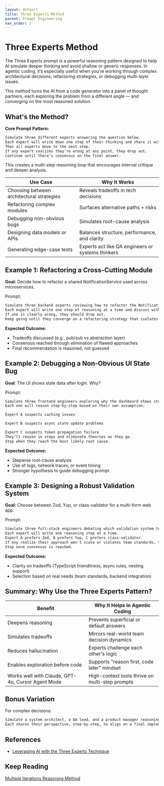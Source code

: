 ```yaml
---
layout: default
title: Three Experts Method
parent: Prompt Engineering
nav_order: 2
---
```


# Three Experts Method

The Three Experts prompt is a powerful reasoning pattern designed to help AI simulate deeper thinking and avoid shallow or generic responses. In agentic coding, it’s especially useful when you're working through complex architectural decisions, refactoring strategies, or debugging multi-layer issues.

This method turns the AI from a code generator into a panel of thought partners, each exploring the problem from a different angle — and converging on the most reasoned solution.

## What's the Method?

**Core Prompt Pattern:**

```txt
Simulate three different experts answering the question below.
Each expert will write down one step of their thinking and share it with the group.
Then all experts move to the next step.
If any expert realizes they're wrong at any point, they drop out.
Continue until there’s consensus on the final answer.
```

This creates a multi-step reasoning loop that encourages internal critique and deeper analysis.

| **Use Case**                              | **Why It Works**                                  |
| ----------------------------------------- | ------------------------------------------------- |
| Choosing between architectural strategies | Reveals tradeoffs in tech decisions               |
| Refactoring complex modules               | Surfaces alternative paths + risks                |
| Debugging non-obvious bugs                | Simulates root-cause analysis                     |
| Designing data models or APIs             | Balances structure, performance, and clarity      |
| Generating edge-case tests                | Experts act like QA engineers or systems thinkers |

## Example 1: Refactoring a Cross-Cutting Module

**Goal:** Decide how to refactor a shared NotificationService used across microservices.

Prompt:

```txt
Simulate three backend experts reviewing how to refactor the NotificationService, which is currently tightly coupled to both billing and auth services.
Each expert will write one step of reasoning at a time and discuss with the group.
If one is clearly wrong, they should drop out.
Keep going until they converge on a refactoring strategy that isolates the service and makes it reusable.
```

**Expected Outcome:**

- Tradeoffs discussed (e.g., pub/sub vs abstraction layer)
- Consensus reached through elimination of flawed approaches
- Final recommendation is reasoned, not guessed

## Example 2: Debugging a Non-Obvious UI State Bug

**Goal**: The UI shows stale data after login. Why?

Prompt:

```txt
Simulate three frontend engineers exploring why the dashboard shows stale user data after login.
Each one will reason step-by-step based on their own assumption:

Expert A suspects caching issues

Expert B suspects async state update problems

Expert C suspects token propagation failure
They’ll reason in steps and eliminate theories as they go.
Stop when they reach the most likely root cause.
```

**Expected Outcome:**

- Stepwise root-cause analysis
- Use of logs, network traces, or event timing
- Stronger hypothesis to guide debugging prompt

## Example 3: Designing a Robust Validation System

**Goal:** Choose between Zod, Yup, or class-validator for a multi-form web app.

Prompt:

```txt
Simulate three full-stack engineers debating which validation system to use for a multi-form onboarding flow with dynamic field types.
Each expert will write one reasoning step at a time.
Expert A prefers Zod, B prefers Yup, C prefers class-validator.
If any realize their approach won't scale or violates team standards, they should drop out.
Stop once consensus is reached.
```

**Expected Outcome:**

- Clarity on tradeoffs (TypeScript friendliness, async rules, nesting support)
- Selection based on real needs (team standards, backend integration)

## Summary: Why Use the Three Experts Pattern?

| **Benefit**                                       | **Why It Helps in Agentic Coding**              |
| ------------------------------------------------- | ----------------------------------------------- |
| Deepens reasoning                                 | Prevents superficial or default answers         |
| Simulates tradeoffs                               | Mirrors real-world team decision dynamics       |
| Reduces hallucination                             | Experts challenge each other's logic            |
| Enables exploration before code                   | Supports "reason first, code later" mindset     |
| Works well with Claude, GPT-4o, Cursor Agent Mode | High-context tools thrive on multi-step prompts |

## Bonus Variation

For complex decisions:

```txt
Simulate a system architect, a QA lead, and a product manager reasoning together.
Each shares their perspective, step-by-step, to align on a final implementation plan.
```

## References

- [Leveraging AI with the Three Experts Technique](https://www.loom.com/share/50de91feb2ca4abdbca0521d8049d81d)

## Keep Reading

[Multiple Iterations Reasoning Method](./PROMPT_MULTIPLE_ITERATIONS_REASONING.md)
